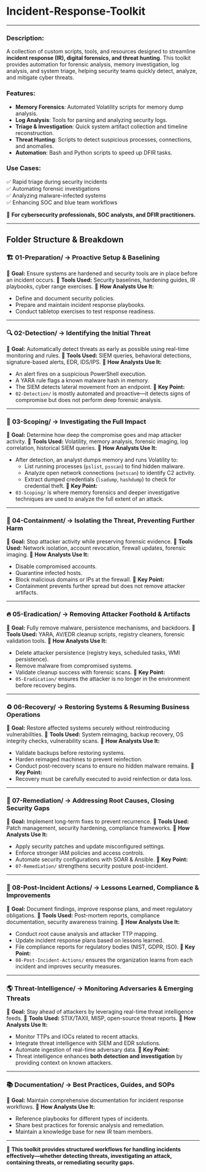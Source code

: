 # Incident-Response-Toolkit
---

### **Description:**  
A collection of custom scripts, tools, and resources designed to streamline **incident response (IR), digital forensics, and threat hunting**. This toolkit provides automation for forensic analysis, memory investigation, log analysis, and system triage, helping security teams quickly detect, analyze, and mitigate cyber threats.

### **Features:**
- **Memory Forensics**: Automated Volatility scripts for memory dump analysis.
- **Log Analysis**: Tools for parsing and analyzing security logs.
- **Triage & Investigation**: Quick system artifact collection and timeline reconstruction.
- **Threat Hunting**: Scripts to detect suspicious processes, connections, and anomalies.
- **Automation**: Bash and Python scripts to speed up DFIR tasks.

### **Use Cases:**
✅ Rapid triage during security incidents  
✅ Automating forensic investigations  
✅ Analyzing malware-infected systems  
✅ Enhancing SOC and blue team workflows  

🔹 **For cybersecurity professionals, SOC analysts, and DFIR practitioners.**  

---

## **Folder Structure & Breakdown**

### 🏗 **01-Preparation/** → Proactive Setup & Baselining
📌 **Goal:** Ensure systems are hardened and security tools are in place before an incident occurs.
📌 **Tools Used:** Security baselines, hardening guides, IR playbooks, cyber range exercises.
📌 **How Analysts Use It:**  
- Define and document security policies.
- Prepare and maintain incident response playbooks.
- Conduct tabletop exercises to test response readiness.

---

### 🔍 **02-Detection/** → Identifying the Initial Threat
📌 **Goal:** Automatically detect threats as early as possible using real-time monitoring and rules.
📌 **Tools Used:** SIEM queries, behavioral detections, signature-based alerts, EDR, IDS/IPS.
📌 **How Analysts Use It:**  
- An alert fires on a suspicious PowerShell execution.
- A YARA rule flags a known malware hash in memory.
- The SIEM detects lateral movement from an endpoint.
🔹 **Key Point:**  
- `02-Detection/` is mostly automated and proactive—it detects signs of compromise but does not perform deep forensic analysis.

---

### 📌 **03-Scoping/** → Investigating the Full Impact
📌 **Goal:** Determine how deep the compromise goes and map attacker activity.
📌 **Tools Used:** Volatility, memory analysis, forensic imaging, log correlation, historical SIEM queries.
📌 **How Analysts Use It:**  
- After detection, an analyst dumps memory and runs Volatility to:
  - List running processes (`pslist`, `psscan`) to find hidden malware.
  - Analyze open network connections (`netscan`) to identify C2 activity.
  - Extract dumped credentials (`lsadump`, `hashdump`) to check for credential theft.
🔹 **Key Point:**  
- `03-Scoping/` is where memory forensics and deeper investigative techniques are used to analyze the full extent of an attack.

---

### 🛑 **04-Containment/** → Isolating the Threat, Preventing Further Harm
📌 **Goal:** Stop attacker activity while preserving forensic evidence.
📌 **Tools Used:** Network isolation, account revocation, firewall updates, forensic imaging.
📌 **How Analysts Use It:**  
- Disable compromised accounts.
- Quarantine infected hosts.
- Block malicious domains or IPs at the firewall.
🔹 **Key Point:**  
- Containment prevents further spread but does not remove attacker artifacts.

---

### 🔥 **05-Eradication/** → Removing Attacker Foothold & Artifacts
📌 **Goal:** Fully remove malware, persistence mechanisms, and backdoors.
📌 **Tools Used:** YARA, AV/EDR cleanup scripts, registry cleaners, forensic validation tools.
📌 **How Analysts Use It:**  
- Delete attacker persistence (registry keys, scheduled tasks, WMI persistence).
- Remove malware from compromised systems.
- Validate cleanup success with forensic scans.
🔹 **Key Point:**  
- `05-Eradication/` ensures the attacker is no longer in the environment before recovery begins.

---

### ♻️ **06-Recovery/** → Restoring Systems & Resuming Business Operations
📌 **Goal:** Restore affected systems securely without reintroducing vulnerabilities.
📌 **Tools Used:** System reimaging, backup recovery, OS integrity checks, vulnerability scans.
📌 **How Analysts Use It:**  
- Validate backups before restoring systems.
- Harden reimaged machines to prevent reinfection.
- Conduct post-recovery scans to ensure no hidden malware remains.
🔹 **Key Point:**  
- Recovery must be carefully executed to avoid reinfection or data loss.

---

### 🔧 **07-Remediation/** → Addressing Root Causes, Closing Security Gaps
📌 **Goal:** Implement long-term fixes to prevent recurrence.
📌 **Tools Used:** Patch management, security hardening, compliance frameworks.
📌 **How Analysts Use It:**  
- Apply security patches and update misconfigured settings.
- Enforce stronger IAM policies and access controls.
- Automate security configurations with SOAR & Ansible.
🔹 **Key Point:**  
- `07-Remediation/` strengthens security posture post-incident.

---

### 📝 **08-Post-Incident Actions/** → Lessons Learned, Compliance & Improvements
📌 **Goal:** Document findings, improve response plans, and meet regulatory obligations.
📌 **Tools Used:** Post-mortem reports, compliance documentation, security awareness training.
📌 **How Analysts Use It:**  
- Conduct root cause analysis and attacker TTP mapping.
- Update incident response plans based on lessons learned.
- File compliance reports for regulatory bodies (NIST, GDPR, ISO).
🔹 **Key Point:**  
- `08-Post-Incident-Actions/` ensures the organization learns from each incident and improves security measures.

---

### 🌎 **Threat-Intelligence/** → Monitoring Adversaries & Emerging Threats
📌 **Goal:** Stay ahead of attackers by leveraging real-time threat intelligence feeds.
📌 **Tools Used:** STIX/TAXII, MISP, open-source threat reports.
📌 **How Analysts Use It:**  
- Monitor TTPs and IOCs related to recent attacks.
- Integrate threat intelligence with SIEM and EDR solutions.
- Automate ingestion of real-time adversary data.
🔹 **Key Point:**  
- Threat intelligence enhances **both detection and investigation** by providing context on known attackers.

---

### 📚 **Documentation/** → Best Practices, Guides, and SOPs
📌 **Goal:** Maintain comprehensive documentation for incident response workflows.
📌 **How Analysts Use It:**  
- Reference playbooks for different types of incidents.
- Share best practices for forensic analysis and remediation.
- Maintain a knowledge base for new IR team members.

---

🚀 **This toolkit provides structured workflows for handling incidents effectively—whether detecting threats, investigating an attack, containing threats, or remediating security gaps.**

